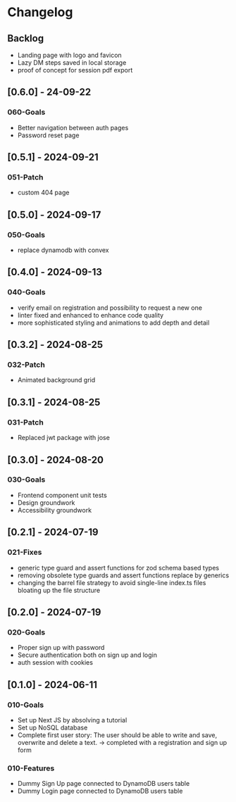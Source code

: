 # Changelog

## Backlog

- Landing page with logo and favicon
- Lazy DM steps saved in local storage
- proof of concept for session pdf export

## [0.6.0] - 24-09-22

### 060-Goals

- Better navigation between auth pages
- Password reset page

## [0.5.1] - 2024-09-21

### 051-Patch

- custom 404 page

## [0.5.0] - 2024-09-17

### 050-Goals

- replace dynamodb with convex

## [0.4.0] - 2024-09-13

### 040-Goals

- verify email on registration and possibility to request a new one
- linter fixed and enhanced to enhance code quality
- more sophisticated styling and animations to add depth and detail

## [0.3.2] - 2024-08-25

### 032-Patch

- Animated background grid

## [0.3.1] - 2024-08-25

### 031-Patch

- Replaced jwt package with jose

## [0.3.0] - 2024-08-20

### 030-Goals

- Frontend component unit tests
- Design groundwork
- Accessibility groundwork

## [0.2.1] - 2024-07-19

### 021-Fixes

- generic type guard and assert functions for zod schema based types
- removing obsolete type guards and assert functions replace by generics
- changing the barrel file strategy to avoid single-line index.ts files bloating up the file structure

## [0.2.0] - 2024-07-19

### 020-Goals

- Proper sign up with password
- Secure authentication both on sign up and login
- auth session with cookies

## [0.1.0] - 2024-06-11

### 010-Goals

- Set up Next JS by absolving a tutorial
- Set up NoSQL database
- Complete first user story: The user should be able to write and save, overwrite and delete a text.
  -> completed with a registration and sign up form

### 010-Features

- Dummy Sign Up page connected to DynamoDB users table
- Dummy Login page connected to DynamoDB users table
